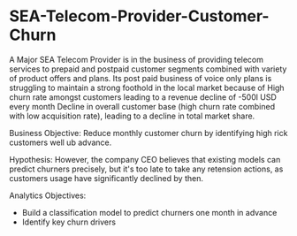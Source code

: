 # SEA-Telecom-Provider-Customer-Churn
A Major SEA Telecom Provider is in the business of providing telecom services to prepaid and postpaid customer segments combined with variety of product offers and plans.  Its post paid business of voice only plans is struggling to maintain a strong foothold in the local market because of  High churn rate amongst customers leading to a revenue decline of -500l USD every month Decline in overall customer base (high churn rate combined with low acquisition rate), leading to a decline in total market share.


Business Objective:
Reduce monthly customer churn by identifying high rick customers well ub advance.

Hypothesis:
However, the company CEO believes that existing models can predict churners precisely, but it's too late to take any retension actions, as customers usage have significantly declined by then.


Analytics Objectives:
- Build a classification model to predict churners one month in advance
- Identify key churn drivers

